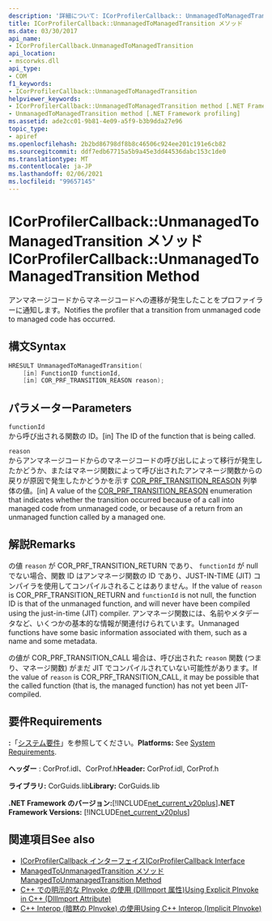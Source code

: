 ```yaml
---
description: '詳細について: ICorProfilerCallback:: UnmanagedToManagedTransition メソッド'
title: ICorProfilerCallback::UnmanagedToManagedTransition メソッド
ms.date: 03/30/2017
api_name:
- ICorProfilerCallback.UnmanagedToManagedTransition
api_location:
- mscorwks.dll
api_type:
- COM
f1_keywords:
- ICorProfilerCallback::UnmanagedToManagedTransition
helpviewer_keywords:
- ICorProfilerCallback::UnmanagedToManagedTransition method [.NET Framework profiling]
- UnmanagedToManagedTransition method [.NET Framework profiling]
ms.assetid: ade2cc01-9b81-4e09-a5f9-b3b9dda27e96
topic_type:
- apiref
ms.openlocfilehash: 2b2bd86798df8b8c46506c924ee201c191e6cb82
ms.sourcegitcommit: ddf7edb67715a5b9a45e3dd44536dabc153c1de0
ms.translationtype: MT
ms.contentlocale: ja-JP
ms.lasthandoff: 02/06/2021
ms.locfileid: "99657145"
---
```

# <a name="icorprofilercallbackunmanagedtomanagedtransition-method"></a><span data-ttu-id="fa23d-103">ICorProfilerCallback::UnmanagedToManagedTransition メソッド</span><span class="sxs-lookup"><span data-stu-id="fa23d-103">ICorProfilerCallback::UnmanagedToManagedTransition Method</span></span>

<span data-ttu-id="fa23d-104">アンマネージコードからマネージコードへの遷移が発生したことをプロファイラーに通知します。</span><span class="sxs-lookup"><span data-stu-id="fa23d-104">Notifies the profiler that a transition from unmanaged code to managed code has occurred.</span></span>  
  
## <a name="syntax"></a><span data-ttu-id="fa23d-105">構文</span><span class="sxs-lookup"><span data-stu-id="fa23d-105">Syntax</span></span>  
  
```cpp  
HRESULT UnmanagedToManagedTransition(  
    [in] FunctionID functionId,  
    [in] COR_PRF_TRANSITION_REASON reason);  
```  
  
## <a name="parameters"></a><span data-ttu-id="fa23d-106">パラメーター</span><span class="sxs-lookup"><span data-stu-id="fa23d-106">Parameters</span></span>  

 `functionId`  
 <span data-ttu-id="fa23d-107">から呼び出される関数の ID。</span><span class="sxs-lookup"><span data-stu-id="fa23d-107">[in] The ID of the function that is being called.</span></span>  
  
 `reason`  
 <span data-ttu-id="fa23d-108">からアンマネージコードからのマネージコードの呼び出しによって移行が発生したかどうか、またはマネージ関数によって呼び出されたアンマネージ関数からの戻りが原因で発生したかどうかを示す [COR_PRF_TRANSITION_REASON](cor-prf-transition-reason-enumeration.md) 列挙体の値。</span><span class="sxs-lookup"><span data-stu-id="fa23d-108">[in] A value of the [COR_PRF_TRANSITION_REASON](cor-prf-transition-reason-enumeration.md) enumeration that indicates whether the transition occurred because of a call into managed code from unmanaged code, or because of a return from an unmanaged function called by a managed one.</span></span>  
  
## <a name="remarks"></a><span data-ttu-id="fa23d-109">解説</span><span class="sxs-lookup"><span data-stu-id="fa23d-109">Remarks</span></span>  

 <span data-ttu-id="fa23d-110">の値 `reason` が COR_PRF_TRANSITION_RETURN であり、 `functionId` が null でない場合、関数 ID はアンマネージ関数の ID であり、JUST-IN-TIME (JIT) コンパイラを使用してコンパイルされることはありません。</span><span class="sxs-lookup"><span data-stu-id="fa23d-110">If the value of `reason` is COR_PRF_TRANSITION_RETURN and `functionId` is not null, the function ID is that of the unmanaged function, and will never have been compiled using the just-in-time (JIT) compiler.</span></span> <span data-ttu-id="fa23d-111">アンマネージ関数には、名前やメタデータなど、いくつかの基本的な情報が関連付けられています。</span><span class="sxs-lookup"><span data-stu-id="fa23d-111">Unmanaged functions have some basic information associated with them, such as a name and some metadata.</span></span>  
  
 <span data-ttu-id="fa23d-112">の値が COR_PRF_TRANSITION_CALL 場合は、呼び出された `reason` 関数 (つまり、マネージ関数) がまだ JIT でコンパイルされていない可能性があります。</span><span class="sxs-lookup"><span data-stu-id="fa23d-112">If the value of `reason` is COR_PRF_TRANSITION_CALL, it may be possible that the called function (that is, the managed function) has not yet been JIT-compiled.</span></span>  
  
## <a name="requirements"></a><span data-ttu-id="fa23d-113">要件</span><span class="sxs-lookup"><span data-stu-id="fa23d-113">Requirements</span></span>  

 <span data-ttu-id="fa23d-114">**:**「[システム要件](../../get-started/system-requirements.md)」を参照してください。</span><span class="sxs-lookup"><span data-stu-id="fa23d-114">**Platforms:** See [System Requirements](../../get-started/system-requirements.md).</span></span>  
  
 <span data-ttu-id="fa23d-115">**ヘッダー** : CorProf.idl、CorProf.h</span><span class="sxs-lookup"><span data-stu-id="fa23d-115">**Header:** CorProf.idl, CorProf.h</span></span>  
  
 <span data-ttu-id="fa23d-116">**ライブラリ:** CorGuids.lib</span><span class="sxs-lookup"><span data-stu-id="fa23d-116">**Library:** CorGuids.lib</span></span>  
  
 <span data-ttu-id="fa23d-117">**.NET Framework のバージョン:**[!INCLUDE[net_current_v20plus](../../../../includes/net-current-v20plus-md.md)]</span><span class="sxs-lookup"><span data-stu-id="fa23d-117">**.NET Framework Versions:** [!INCLUDE[net_current_v20plus](../../../../includes/net-current-v20plus-md.md)]</span></span>  
  
## <a name="see-also"></a><span data-ttu-id="fa23d-118">関連項目</span><span class="sxs-lookup"><span data-stu-id="fa23d-118">See also</span></span>

- [<span data-ttu-id="fa23d-119">ICorProfilerCallback インターフェイス</span><span class="sxs-lookup"><span data-stu-id="fa23d-119">ICorProfilerCallback Interface</span></span>](icorprofilercallback-interface.md)
- [<span data-ttu-id="fa23d-120">ManagedToUnmanagedTransition メソッド</span><span class="sxs-lookup"><span data-stu-id="fa23d-120">ManagedToUnmanagedTransition Method</span></span>](icorprofilercallback-managedtounmanagedtransition-method.md)
- [<span data-ttu-id="fa23d-121">C++ での明示的な PInvoke の使用 (DllImport 属性)</span><span class="sxs-lookup"><span data-stu-id="fa23d-121">Using Explicit PInvoke in C++ (DllImport Attribute)</span></span>](/cpp/dotnet/using-explicit-pinvoke-in-cpp-dllimport-attribute)
- [<span data-ttu-id="fa23d-122">C++ Interop (暗黙の PInvoke) の使用</span><span class="sxs-lookup"><span data-stu-id="fa23d-122">Using C++ Interop (Implicit PInvoke)</span></span>](/cpp/dotnet/using-cpp-interop-implicit-pinvoke)
